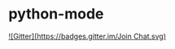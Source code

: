 # python-mode
[![Gitter](https://badges.gitter.im/Join Chat.svg)](https://gitter.im/klen/python-mode?utm_source=badge&utm_medium=badge&utm_campaign=pr-badge&utm_content=badge)